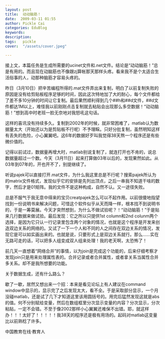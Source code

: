 ```yaml
---
layout: post  
title:  动动脑筋！  
date:  2009-03-11 01:55  
author: Pickle Cai  
categories: EduBlog  
keywords: 
description:   
tags:	pickle   
cover:  "/assets/cover.jpeg"  

---  
```

    
接上文，本篇任务是生成所需要的ucinet文件和.net文件。结论是“动动脑筋！”总是有用的。而且现在动脑筋也不像跟zj算帐那天那样头疼。看来我不是个太适合生活俗事的人，动那种脑筋才容易头疼的。





昨日（3月10日）把辛苦编程所得的.mat文件弄出来复制，明白了以前复制失败的原因是没有给剪贴板程序足够的时间，因此这次特地加了大的耐心，每个文件都给了差不多10分钟的时间让它复制。最后果然顺利得到几个##h和##d文件，##d文件都达1M以上，难怪我以前刚刚点击复制就去粘贴会出现那么多空数据！“动动脑筋！”想到高中时老班一脸无奈地对我怒吼这句话。 

这样的喜讯没有持续多久。复制到2002年的时候，就非常困难了，matlab认为数据量太大（开始还以为是剪贴板不行呢）不予理睬。只好分批复制，虽然明知这样有丢失的危险，小心翼翼吧。这6年的数据好歹叫我觉得38天熬一个程序还是有些微价值的。 

记得以前试过，数据量再增大时，matlab别说复制了，就连打开也不肯的，说总数据量超过一个数。今天（3月11日）起来打算做03年以后的，发现果然如此。从03年到07年的，开也开不了，别提继续了。 

听说pajek可以直接打开.mat文件，为什么我这里总是不行呢？搜索pajek所认为的matrix文件格式，发现似乎它的安排是先列出顶点，之后一串我不知道干啥的数字，然后才是01矩阵。我的文件不是这种构成，自然不认。又一途径失败。 

总是不服气于我无意中得来的宝贝creatpajek怎么可以不起作用。以前很傻地指望找到一份说明书来解决问题，可惜这个软件似乎从天而降一样，根本找不到说明书的，于是一筹莫展。今天才突然想到，为什么不做试验呢？！“动动脑筋！”于是贴来几行数据来做试验。最后发现：它之所以只提供1st column和2nd colunm两个选择，是因为它只认一行记录里包含两个对象的情况，也就是这个程序是开发来创造双边关系的网络的。又试了一下一个人和不同的人之间存在双边关系的情况，发现它是可以如实画出来的。也就是说，只要形式上是双边关系就行。那么……实在无路可走的话，可以把多人组变成双人组来处理！我的老天啊，太恐怖了！ 

前几天一直想着“网络合并”的事情，以为join是完成这个功能的，后来仔细考察才发现join只是用来处理属性表的。合并记录或者合并属性，或者拿关系当属性合并多关系。却不是我所想要的功能。 

关于数据生成，还有什么路么？ 

歇了一歇，居然又想出来一个招：本来是看见论坛上有人建议在command window中显示的，显示完了之后发现太大，看不全。于是采取部分显示，一个月没碰matlab，还是试了几下才知道这里该用圆括号的。用完后猛然发现这就是abs的值。何不分别赋给变量，然后在数组框里分次显示变量的内容？分次显示，分次粘贴，一定不会错。不至于像2002那样小心翼翼还难保不出错。耶，就这样办！！！太好了！！！！！我38天的程序还是极有用场的。起码对matlab这变量比以前熟稔了许多。

		    
 中国教育在线·教育人

